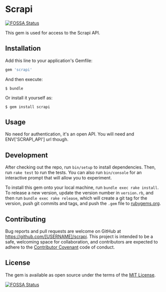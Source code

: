 # Scrapi
[![FOSSA Status](https://app.fossa.io/api/projects/git%2Bgithub.com%2Flcpriest%2Fscrapi-rb.svg?type=shield)](https://app.fossa.io/projects/git%2Bgithub.com%2Flcpriest%2Fscrapi-rb?ref=badge_shield)


This gem is used for access to the Scrapi API.

## Installation

Add this line to your application's Gemfile:

```ruby
gem 'scrapi'
```

And then execute:

    $ bundle

Or install it yourself as:

    $ gem install scrapi

## Usage

No need for authentication, it's an open API. You will need and ENV['SCRAPI_API'] url though.

## Development

After checking out the repo, run `bin/setup` to install dependencies. Then, run `rake test` to run the tests. You can also run `bin/console` for an interactive prompt that will allow you to experiment.

To install this gem onto your local machine, run `bundle exec rake install`. To release a new version, update the version number in `version.rb`, and then run `bundle exec rake release`, which will create a git tag for the version, push git commits and tags, and push the `.gem` file to [rubygems.org](https://rubygems.org).

## Contributing

Bug reports and pull requests are welcome on GitHub at https://github.com/[USERNAME]/scrapi. This project is intended to be a safe, welcoming space for collaboration, and contributors are expected to adhere to the [Contributor Covenant](http://contributor-covenant.org) code of conduct.


## License

The gem is available as open source under the terms of the [MIT License](http://opensource.org/licenses/MIT).



[![FOSSA Status](https://app.fossa.io/api/projects/git%2Bgithub.com%2Flcpriest%2Fscrapi-rb.svg?type=large)](https://app.fossa.io/projects/git%2Bgithub.com%2Flcpriest%2Fscrapi-rb?ref=badge_large)